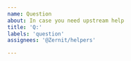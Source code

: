 ```yaml
---
name: Question
about: In case you need upstream help
title: 'Q:'
labels: 'question'
assignees: '@Zernit/helpers'

---
```


<!-- Please keep your question as short as possible, the longer the question the longer it's going to take for us to process it -->
